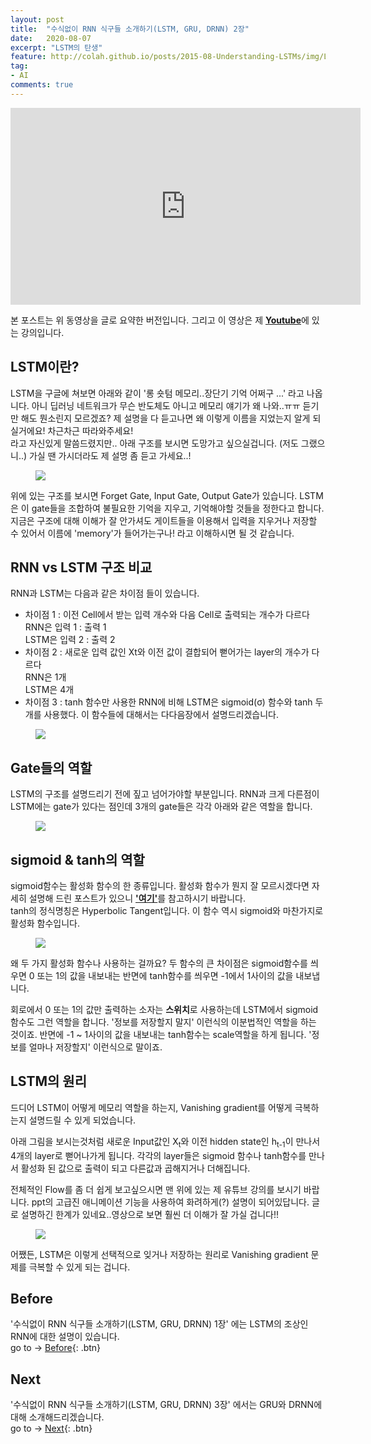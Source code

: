 ```yaml
---
layout: post
title:  "수식없이 RNN 식구들 소개하기(LSTM, GRU, DRNN) 2장"
date:   2020-08-07
excerpt: "LSTM의 탄생"
feature: http://colah.github.io/posts/2015-08-Understanding-LSTMs/img/LSTM3-chain.png
tag:
- AI
comments: true
---
```

<iframe width="560" height="315" src="https://www.youtube.com/embed/ylIOZ8FQRMY" frameborder="0" allow="accelerometer; autoplay; encrypted-media; gyroscope; picture-in-picture" allowfullscreen></iframe>

본 포스트는 위 동영상을 글로 요약한 버전입니다. 그리고 이 영상은 제 <a href="https://www.youtube.com/channel/UCNdk6BMd8bTtCpngkBxA4ow"><b>Youtube</b></a>에 있는 강의입니다.

## LSTM이란?
LSTM을 구글에 쳐보면 아래와 같이 '롱 숏텀 메모리..장단기 기억 어쩌구 ...' 라고 나옵니다. 아니 딥러닝 네트워크가 무슨 반도체도 아니고 메모리 얘기가 왜 나와..ㅠㅠ 듣기만 해도 뭔소린지 모르겠죠? 제 설명을 다 듣고나면 왜 이렇게 이름을 지었는지 알게 되실거에요! 차근차근 따라와주세요!  
라고 자신있게 말씀드렸지만.. 아래 구조를 보시면 도망가고 싶으실겁니다. (저도 그랬으니..) 가실 땐 가시더라도 제 설명 좀 듣고 가세요..!
<figure>
	<img src="https://user-images.githubusercontent.com/31917080/89615742-2be67500-d8c2-11ea-96ee-310b5430139e.PNG">
</figure>
위에 있는 구조를 보시면 Forget Gate, Input Gate, Output Gate가 있습니다. LSTM은 이 gate들을 조합하여 불필요한 기억을 지우고, 기억해야할 것들을 정한다고 합니다. 지금은 구조에 대해 이해가 잘 안가셔도 게이트들을 이용해서 입력을 지우거나 저장할 수 있어서 이름에 'memory'가 들어가는구나! 라고 이해하시면 될 것 같습니다.

## RNN vs LSTM 구조 비교
RNN과 LSTM는 다음과 같은 차이점 들이 있습니다.  
* 차이점 1 : 이전 Cell에서 받는 입력 개수와 다음 Cell로 출력되는 개수가 다르다  
RNN은 입력 1 : 출력 1  
LSTM은 입력 2 : 출력 2
* 차이점 2 : 새로운 입력 값인 Xt와 이전 값이 결합되어 뻗어가는 layer의 개수가 다르다  
RNN은 1개  
LSTM은 4개
* 차이점 3 : tanh 함수만 사용한 RNN에 비해 LSTM은 sigmoid(σ) 함수와 tanh 두개를 사용했다. 이 함수들에 대해서는 다다음장에서 설명드리겠습니다.
<figure>
	<img src="https://user-images.githubusercontent.com/31917080/89615746-2c7f0b80-d8c2-11ea-971f-f09cca6ed5db.PNG">
</figure>

## Gate들의 역할
LSTM의 구조를 설명드리기 전에 짚고 넘어가야할 부분입니다. RNN과 크게 다른점이 LSTM에는 gate가 있다는 점인데 3개의 gate들은 각각 아래와 같은 역할을 합니다.
<figure>
	<img src="https://user-images.githubusercontent.com/31917080/89615747-2c7f0b80-d8c2-11ea-9a20-2b158662a0bd.PNG">
</figure>

## sigmoid & tanh의 역할
sigmoid함수는 활성화 함수의 한 종류입니다. 활성화 함수가 뭔지 잘 모르시겠다면 자세히 설명해 드린 포스트가 있으니 <a href=""><b>'여기'</b></a>를 참고하시기 바랍니다.  
tanh의 정식명칭은 Hyperbolic Tangent입니다. 이 함수 역시 sigmoid와 마찬가지로 활성화 함수입니다.  
<figure>
	<img src="https://user-images.githubusercontent.com/31917080/89615749-2d17a200-d8c2-11ea-91c1-70984cb18458.PNG">
</figure>
왜 두 가지 활성화 함수나 사용하는 걸까요? 두 함수의 큰 차이점은 sigmoid함수를 씌우면 0 또는 1의 값을 내보내는 반면에 tanh함수를 씌우면 -1에서 1사이의 값을 내보냅니다.   

회로에서 0 또는 1의 값만 출력하는 소자는 <b>스위치</b>로 사용하는데 LSTM에서 sigmoid 함수도 그런 역할을 합니다. '정보를 저장할지 말지' 이런식의 이분법적인 역할을 하는 것이죠. 반면에 -1 ~ 1사이의 값을 내보내는 tanh함수는 scale역할을 하게 됩니다. '정보를 얼마나 저장할지' 이런식으로 말이죠.

## LSTM의 원리
드디어 LSTM이 어떻게 메모리 역할을 하는지, Vanishing gradient를 어떻게 극복하는지 설명드릴 수 있게 되었습니다. 

아래 그림을 보시는것처럼 새로운 Input값인 X<sub>t</sub>와 이전 hidden state인 h<sub>t-1</sub>이 만나서 4개의 layer로 뻗어나가게 됩니다. 각각의 layer들은 sigmoid 함수나 tanh함수를 만나서 활성화 된 값으로 출력이 되고 다른값과 곱해지거나 더해집니다.  

전체적인 Flow를 좀 더 쉽게 보고싶으시면 맨 위에 있는 제 유튜브 강의를 보시기 바랍니다. ppt의 고급진 애니메이션 기능을 사용하여 화려하게(?) 설명이 되어있답니다. 글로 설명하긴 한계가 있네요..영상으로 보면 훨씬 더 이해가 잘 가실 겁니다!!
<figure>
	<img src="https://user-images.githubusercontent.com/31917080/89615751-2db03880-d8c2-11ea-93fd-315231aaa657.PNG">
</figure>

어쨌든, LSTM은 이렇게 선택적으로 잊거나 저장하는 원리로 Vanishing gradient 문제를 극복할 수 있게 되는 겁니다. 

## Before
'수식없이 RNN 식구들 소개하기(LSTM, GRU, DRNN) 1장' 에는 LSTM의 조상인 RNN에 대한 설명이 있습니다.  
go to -> [Before](https://akfmdl.github.io//ai_rnn_history){: .btn}

## Next
'수식없이 RNN 식구들 소개하기(LSTM, GRU, DRNN) 3장' 에서는 GRU와 DRNN에 대해 소개해드리겠습니다.  
go to -> [Next](https://akfmdl.github.io//ai_gru_drnn_history){: .btn}